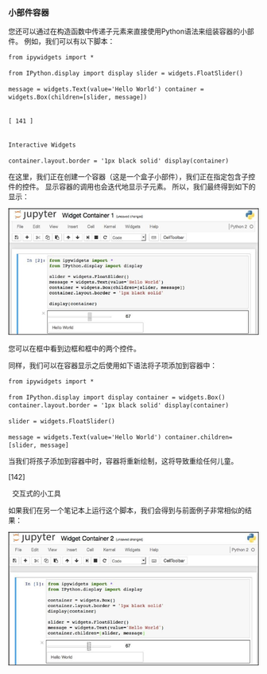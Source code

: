 ### 小部件容器

您还可以通过在构造函数中传递子元素来直接使用Python语法来组装容器的小部件。 例如，我们可以有以下脚本：


```
from ipywidgets import *

from IPython.display import display slider = widgets.FloatSlider()

message = widgets.Text(value='Hello World') container = widgets.Box(children=[slider, message])
 

[ 141 ]

 
Interactive Widgets

container.layout.border = '1px black solid' display(container)

```
在这里，我们正在创建一个容器（这是一个盒子小部件），我们正在指定包含子控件的控件。 显示容器的调用也会迭代地显示子元素。 所以，我们最终得到如下的显示：

![](/assets/ou.jpg)

您可以在框中看到边框和框中的两个控件。

同样，我们可以在容器显示之后使用如下语法将子项添加到容器中：


```
from ipywidgets import *

from IPython.display import display container = widgets.Box() container.layout.border = '1px black solid' display(container)

slider = widgets.FloatSlider()

message = widgets.Text(value='Hello World') container.children=[slider, message]

```
当我们将孩子添加到容器中时，容器将重新绘制，这将导致重绘任何儿童。
 




[142]

 
交互式的小工具

如果我们在另一个笔记本上运行这个脚本，我们会得到与前面例子非常相似的结果：

![](/assets/dv.jpg)


